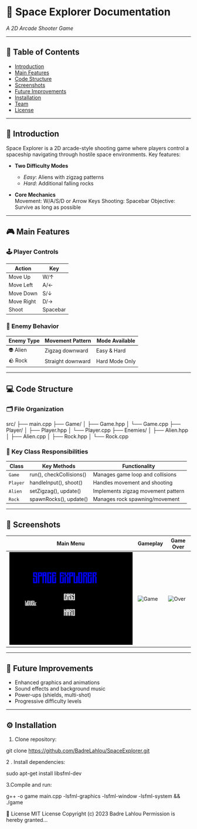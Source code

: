 # 🚀 Space Explorer Documentation  
*A 2D Arcade Shooter Game*  

---

## 📜 Table of Contents
- [Introduction](#-introduction)
- [Main Features](#-main-features)
- [Code Structure](#-code-structure)
- [Screenshots](#-screenshots)
- [Future Improvements](#-future-improvements)
- [Installation](#-installation)
- [Team](#-team)
- [License](#-license)

---

## 📖 Introduction  
Space Explorer is a 2D arcade-style shooting game where players control a spaceship navigating through hostile space environments. Key features:

- **Two Difficulty Modes**  
  - *Easy*: Aliens with zigzag patterns  
  - *Hard*: Additional falling rocks  

- **Core Mechanics**  
Movement: W/A/S/D or Arrow Keys
Shooting: Spacebar
Objective: Survive as long as possible


---

## 🎮 Main Features  

### 🕹️ Player Controls  
| Action        | Key               |
|---------------|-------------------|
| Move Up       | W/↑               |
| Move Left     | A/←               |
| Move Down     | S/↓               |
| Move Right    | D/→               |
| Shoot         | Spacebar          |

### 👾 Enemy Behavior  
| Enemy Type | Movement Pattern       | Mode Available  |
|------------|-------------------------|-----------------|
| 👽 Alien   | Zigzag downward         | Easy & Hard     |
| 🪨 Rock    | Straight downward       | Hard Mode Only  |

---

## 💻 Code Structure  

### 🗂️ File Organization  

src/
├── main.cpp
├── Game/
│ ├── Game.hpp
│ └── Game.cpp
├── Player/
│ ├── Player.hpp
│ └── Player.cpp
├── Enemies/
│ ├── Alien.hpp
│ ├── Alien.cpp
│ ├── Rock.hpp
│ └── Rock.cpp


### 🔧 Key Class Responsibilities  
| Class       | Key Methods             | Functionality                      |
|-------------|-------------------------|------------------------------------|
| `Game`      | run(), checkCollisions()| Manages game loop and collisions   |
| `Player`    | handleInput(), shoot()  | Handles movement and shooting      |
| `Alien`     | setZigzag(), update()   | Implements zigzag movement pattern |
| `Rock`      | spawnRocks(), update()  | Manages rock spawning/movement     |

---

## 📸 Screenshots  
| Main Menu | Gameplay | Game Over |
|-----------|----------|-----------|
| ![Menu](main_menu.png) | ![Game](assets/gameplay.png) | ![Over](assets/game_over.png) |

---

## 🔮 Future Improvements  
- Enhanced graphics and animations  
- Sound effects and background music  
- Power-ups (shields, multi-shot)  
- Progressive difficulty levels  

---

## ⚙️ Installation  
1. Clone repository:  

git clone https://github.com/BadreLahlou/SpaceExplorer.git

2 . Install dependencies:

sudo apt-get install libsfml-dev

3.Compile and run:

g++ -o game main.cpp -lsfml-graphics -lsfml-window -lsfml-system && ./game

📜 License 
MIT License
Copyright (c) 2023 Badre Lahlou
Permission is hereby granted...
